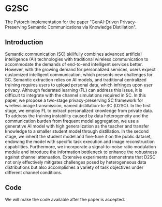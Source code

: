 # G2SC

The Pytorch implementation for the paper "GenAI-Driven Privacy-Preserving Semantic Communications via Knowledge Distillation".

## Introduction

Semantic communication (SC) skillfully combines advanced artificial intelligence (AI) technologies with traditional wireless communication to accommodate the demands of end-to-end intelligent services better. However, with the growing demand for personalized services, users expect customized intelligent communication, which presents new challenges for SC. Semantic extraction relies on AI models, and traditional centralized training requires users to upload personal data, which infringes upon user privacy. Although federated learning (FL) can address this issue, it is difficult to integrate with the channel simulations required in SC. In this paper, we propose a two-stage privacy-preserving SC framework for wireless image transmission, named distillation-to-SC (D2SC). In the first stage, we employ FL to extract personalized knowledge from private data. To address the training instability caused by data heterogeneity and the communication burden from frequent model aggregation, we use a generative AI model with high generalization as the teacher and transfer knowledge to a smaller student model through distillation. In the second stage, we inherit the student model and fine-tune it on the public dataset, endowing the model with specific task execution and image reconstruction capabilities. Furthermore, we incorporate a signal-to-noise ratio modulation module and introduce the information bottleneck to enhance the robustness against channel attenuation. Extensive experiments demonstrate that D2SC not only effectively mitigates challenges posed by heterogeneous data distributions but also accomplishes a variety of task objectives under different channel conditions.

## Code

We will make the code available after the paper is accepted.

